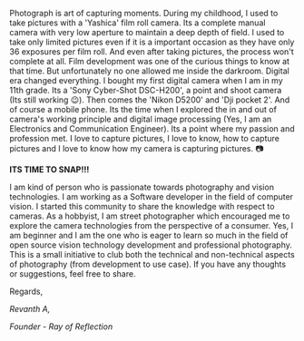 Photograph is art of capturing moments. During my childhood, I used to take pictures with a 'Yashica' film roll camera. Its a complete manual camera with very low aperture to maintain a deep depth of field. I used to take only limited pictures even if it is a important occasion as they have only 36 exposures per film roll. And even after taking pictures, the process won't complete at all. Film development was one of the curious things to know at that time. But unfortunately no one allowed me inside the darkroom. Digital era changed everything. I bought my first digital camera when I am in my 11th grade. Its a 'Sony Cyber-Shot DSC-H200', a point and shoot camera (Its still working  😉). Then comes the 'Nikon D5200' and 'Dji pocket 2'. And of course a mobile phone. Its the time when I explored the in and out of camera's working principle and digital image processing (Yes, I am an Electronics and Communication Engineer). Its a point where my passion and profession met. I love to capture pictures, I love to know, how to capture pictures and I love to know how my camera is capturing pictures. 📷

**ITS TIME TO SNAP!!!**

I am kind of person who is passionate towards photography and vision technologies. I am working as a Software developer in the field of computer vision. I started this community to share the knowledge with respect to cameras. As a hobbyist, I am street photographer which encouraged me to explore the camera technologies from the perspective of a consumer. Yes, I am beginner and I am the one who is eager to learn so much in the field of open source vision technology development and professional photography. This is a small initiative to club both the technical and non-technical aspects of photography (from development to use case). If you have any thoughts or suggestions, feel free to share.

Regards,

*Revanth A,*

*Founder - Ray of Reflection*
